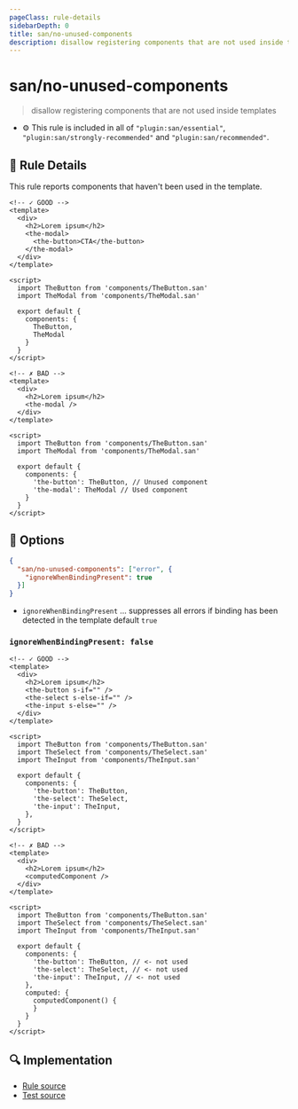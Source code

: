```yaml
---
pageClass: rule-details
sidebarDepth: 0
title: san/no-unused-components
description: disallow registering components that are not used inside templates
---
```

# san/no-unused-components
> disallow registering components that are not used inside templates

- :gear: This rule is included in all of `"plugin:san/essential"`, `"plugin:san/strongly-recommended"` and `"plugin:san/recommended"`.

## :book: Rule Details

This rule reports components that haven't been used in the template.

<eslint-code-block :rules="{'san/no-unused-components': ['error']}">

```vue
<!-- ✓ GOOD -->
<template>
  <div>
    <h2>Lorem ipsum</h2>
    <the-modal>
      <the-button>CTA</the-button>
    </the-modal>
  </div>
</template>

<script>
  import TheButton from 'components/TheButton.san'
  import TheModal from 'components/TheModal.san'

  export default {
    components: {
      TheButton,
      TheModal
    }
  }
</script>
```

</eslint-code-block>

<eslint-code-block :rules="{'san/no-unused-components': ['error']}">

```vue
<!-- ✗ BAD -->
<template>
  <div>
    <h2>Lorem ipsum</h2>
    <the-modal />
  </div>
</template>

<script>
  import TheButton from 'components/TheButton.san'
  import TheModal from 'components/TheModal.san'

  export default {
    components: {
      'the-button': TheButton, // Unused component
      'the-modal': TheModal // Used component
    }
  }
</script>
```

</eslint-code-block>


## :wrench: Options

```json
{
  "san/no-unused-components": ["error", {
    "ignoreWhenBindingPresent": true
  }]
}
```

- `ignoreWhenBindingPresent` ... suppresses all errors if binding has been detected in the template
    default `true`

### `ignoreWhenBindingPresent: false`

<eslint-code-block :rules="{'san/no-unused-components': ['error', { 'ignoreWhenBindingPresent': false }]}">

```vue
<!-- ✓ GOOD -->
<template>
  <div>
    <h2>Lorem ipsum</h2>
    <the-button s-if="" />
    <the-select s-else-if="" />
    <the-input s-else="" />
  </div>
</template>

<script>
  import TheButton from 'components/TheButton.san'
  import TheSelect from 'components/TheSelect.san'
  import TheInput from 'components/TheInput.san'

  export default {
    components: {
      'the-button': TheButton,
      'the-select': TheSelect,
      'the-input': TheInput,
    },
  }
</script>
```

</eslint-code-block>

<eslint-code-block :rules="{'san/no-unused-components': ['error', { 'ignoreWhenBindingPresent': false }]}">

```vue
<!-- ✗ BAD -->
<template>
  <div>
    <h2>Lorem ipsum</h2>
    <computedComponent />
  </div>
</template>

<script>
  import TheButton from 'components/TheButton.san'
  import TheSelect from 'components/TheSelect.san'
  import TheInput from 'components/TheInput.san'

  export default {
    components: {
      'the-button': TheButton, // <- not used
      'the-select': TheSelect, // <- not used
      'the-input': TheInput, // <- not used
    },
    computed: {
      computedComponent() {
      }
    }
  }
</script>
```

</eslint-code-block>

## :mag: Implementation

- [Rule source](https://github.com/ecom/eslint-plugin-san/blob/master/lib/rules/no-unused-components.js)
- [Test source](https://github.com/ecom/eslint-plugin-san/blob/master/tests/lib/rules/no-unused-components.js)
